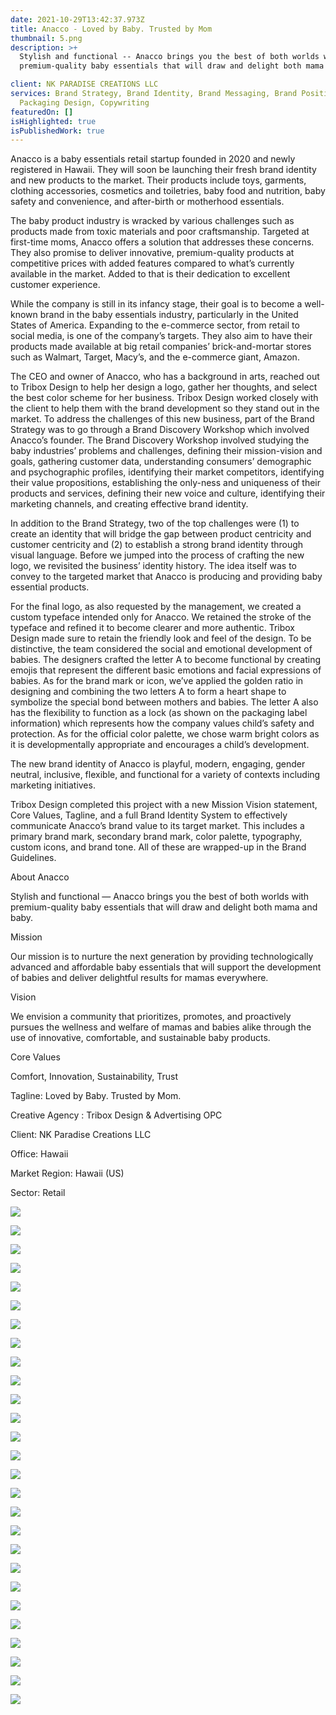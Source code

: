 ```yaml
---
date: 2021-10-29T13:42:37.973Z
title: Anacco - Loved by Baby. Trusted by Mom
thumbnail: 5.png
description: >+
  Stylish and functional -- Anacco brings you the best of both worlds with
  premium-quality baby essentials that will draw and delight both mama and baby.

client: NK PARADISE CREATIONS LLC
services: Brand Strategy, Brand Identity, Brand Messaging, Brand Positioning,
  Packaging Design, Copywriting
featuredOn: []
isHighlighted: true
isPublishedWork: true
---
```

<!--StartFragment-->

Anacco is a baby essentials retail startup founded in 2020 and newly registered in Hawaii. They will soon be launching their fresh brand identity and new products to the market. Their products include toys, garments, clothing accessories, cosmetics and toiletries, baby food and nutrition, baby safety and convenience, and after-birth or motherhood essentials. 

The baby product industry is wracked by various challenges such as products made from toxic materials and poor craftsmanship. Targeted at first-time moms, Anacco offers a solution that addresses these concerns. They also promise to deliver innovative, premium-quality products at competitive prices with added features compared to what’s currently available in the market. Added to that is their dedication to excellent customer experience. 

While the company is still in its infancy stage, their goal is to become a well-known brand in the baby essentials industry, particularly in the United States of America. Expanding to the e-commerce sector, from retail to social media, is one of the company’s targets. They also aim to have their products made available at big retail companies’ brick-and-mortar stores such as Walmart, Target, Macy’s, and the e-commerce giant, Amazon. 

The CEO and owner of Anacco, who has a background in arts, reached out to Tribox Design to help her design a logo, gather her thoughts, and select the best color scheme for her business. Tribox Design worked closely with the client to help them with the brand development so they stand out in the market. To address the challenges of this new business, part of the Brand Strategy was to go through a Brand Discovery Workshop which involved Anacco’s founder. The Brand Discovery Workshop involved studying the baby industries’ problems and challenges, defining their mission-vision and goals, gathering customer data, understanding consumers’ demographic and psychographic profiles, identifying their market competitors, identifying their value propositions, establishing the only-ness and uniqueness of their products and services, defining their new voice and culture, identifying their marketing channels, and creating effective brand identity.

In addition to the Brand Strategy, two of the top challenges were (1) to create an identity that will bridge the gap between product centricity and customer centricity and (2) to establish a strong brand identity through visual language. Before we jumped into the process of crafting the new logo, we revisited the business’ identity history. The idea itself was to convey to the targeted market that Anacco is producing and providing baby essential products. 

For the final logo, as also requested by the management, we created a custom typeface intended only for Anacco. We retained the stroke of the typeface and refined it to become clearer and more authentic. Tribox Design made sure to retain the friendly look and feel of the design. To be distinctive, the team considered the social and emotional development of babies. The designers crafted the letter A to become functional by creating emojis that represent the different basic emotions and facial expressions of babies. As for the brand mark or icon, we’ve applied the golden ratio in designing and combining the two letters A to form a heart shape to symbolize the special bond between mothers and babies. The letter A also has the flexibility to function as a lock (as shown on the packaging label information) which represents how the company values child’s safety and protection. As for the official color palette, we chose warm bright colors as it is developmentally appropriate and encourages a child’s development.

The new brand identity of Anacco is playful, modern, engaging, gender neutral, inclusive, flexible, and functional for a variety of contexts including marketing initiatives.

Tribox Design completed this project with a new Mission Vision statement, Core Values, Tagline, and a full Brand Identity System to effectively communicate Anacco’s brand value to its target market. This includes a primary brand mark, secondary brand mark, color palette, typography, custom icons, and brand tone. All of these are wrapped-up in the Brand Guidelines.

About Anacco

Stylish and functional — Anacco brings you the best of both worlds with premium-quality baby essentials that will draw and delight both mama and baby. 

Mission

Our mission is to nurture the next generation by providing technologically advanced and affordable baby essentials that will support the development of babies and deliver delightful results for mamas everywhere. 

Vision

We envision a community that prioritizes, promotes, and proactively pursues the wellness and welfare of mamas and babies alike through the use of innovative, comfortable, and sustainable baby products.

Core Values

Comfort, Innovation, Sustainability, Trust

Tagline: Loved by Baby. Trusted by Mom.



Creative Agency : Tribox Design & Advertising OPC

Client: NK Paradise Creations LLC

Office: Hawaii

Market Region: Hawaii (US)

Sector: Retail

<!--EndFragment-->

![](3-official-logo-anacco-tribox-design.jpg)

![](4-lettermark-of-anacco-tribox-design.jpg)

![](5-imoji-icons-of-anacco-tribox-design.jpg)

![](11-typography-of-anacco-tribox-design.jpg)

![](8-typography2-of-anacco-tribox-design.jpg)

![](13-baby-jacket-of-anacco-tribox-design.jpg)

![](14-baby-shirts-of-anacco-tribox-design.jpg)

![](15-baby-boots-of-anacco-tribox-design.jpg)

![](16-baby-happy-of-anacco-tribox-design.jpg)

![](18-baby-excited-of-anacco-tribox-design.jpg)

![](14-instagram-story-of-anacco-tribox-design.jpg)

![](15-facebookpage-of-anacco-tribox-design.jpg)

![](16-amazib-page-of-anacco-tribox-design.jpg)

![](22-enamil-pin-of-anacco-tribox-design.jpg)

![](23-tote-bag-of-anacco-tribox-design.jpg)

![](29-pin-of-anacco-tribox-design.jpg)

![](24-polo-shirt-of-anacco-tribox-design.jpg)

![](25-box-of-anacco-tribox-design.jpg)

![](26-jacket-of-anacco-tribox-design.jpg)

![](27-bag-of-anacco-tribox-design.jpg)

![](28-shopping-bag-of-anacco-tribox-design.jpg)

![](30-brand-guidelines-of-anacco-tribox-design.jpg)

![](31-books-of-anacco-tribox-design.jpg)

![](32-gift-of-anacco-tribox-design.jpg)

![](33-gif-boxt-of-anacco-tribox-design.jpg)

![](billboard-copy.jpg)

![](1-before-tribox-design.jpg)